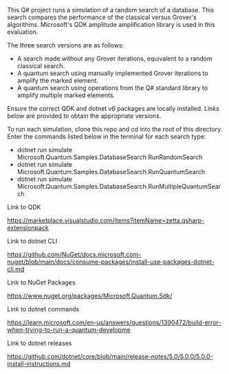 This Q# project runs a simulation of a random search of a database. This search compares the performance of the classical versus Grover's algorithms. Microsoft's QDK amplitude amplification library is used in this evaluation.

The three search versions are as follows:

- A search made without any Grover iterations, equivalent to a random classical search.
- A quantum search using manually implemented Grover iterations to amplify the marked element.
- A quantum search using operations from the Q# standard library to amplify multiple marked elements.

Ensure the correct QDK and dotnet v6 packages are locally installed. Links below are provided to obtain the appropriate versions.

To run each simulation, clone this repo and cd into the root of this directory.
Enter the commands listed below in the terminal for each search type:

- dotnet run simulate Microsoft.Quantum.Samples.DatabaseSearch.RunRandomSearch
- dotnet run simulate Microsoft.Quantum.Samples.DatabaseSearch.RunQuantumSearch
- dotnet run simulate Microsoft.Quantum.Samples.DatabaseSearch.RunMultipleQuantumSearch


Link to QDK

https://marketplace.visualstudio.com/items?itemName=zetta.qsharp-extensionpack

Link to dotnet CLI

https://github.com/NuGet/docs.microsoft.com-nuget/blob/main/docs/consume-packages/install-use-packages-dotnet-cli.md

Link to NuGet Packages

https://www.nuget.org/packages/Microsoft.Quantum.Sdk/

Link to dotnet commands

https://learn.microsoft.com/en-us/answers/questions/1390472/build-error-when-trying-to-run-a-quantum-developme

Link to dotnet releases

https://github.com/dotnet/core/blob/main/release-notes/5.0/5.0.0/5.0.0-install-instructions.md
